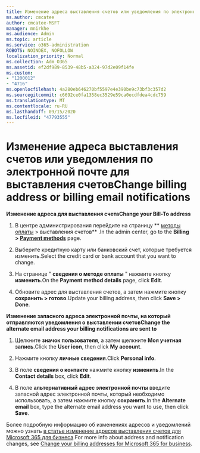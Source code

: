 ```yaml
---
title: Изменение адреса выставления счетов или уведомления по электронной почте для выставления счетов
ms.author: cmcatee
author: cmcatee-MSFT
manager: mnirkhe
ms.audience: Admin
ms.topic: article
ms.service: o365-administration
ROBOTS: NOINDEX, NOFOLLOW
localization_priority: Normal
ms.collection: Adm_O365
ms.assetid: ef2df989-8539-48b5-a324-97d2e09f14fe
ms.custom:
- "1200012"
- "4716"
ms.openlocfilehash: 4a280eb646270bf5597e4e390be9c73bf3c357d2
ms.sourcegitcommit: c6692ce0fa1358ec3529e59ca0ecdfdea4cdc759
ms.translationtype: MT
ms.contentlocale: ru-RU
ms.lasthandoff: 09/15/2020
ms.locfileid: "47793555"
---
```

# <a name="change-billing-address-or-billing-email-notifications"></a><span data-ttu-id="1566a-102">Изменение адреса выставления счетов или уведомления по электронной почте для выставления счетов</span><span class="sxs-lookup"><span data-stu-id="1566a-102">Change billing address or billing email notifications</span></span>

<span data-ttu-id="1566a-103">**Изменение адреса для выставления счета**</span><span class="sxs-lookup"><span data-stu-id="1566a-103">**Change your Bill-To address**</span></span>

1. <span data-ttu-id="1566a-104">В центре администрирования перейдите на страницу \*\* [методы оплаты](https://go.microsoft.com/fwlink/p/?linkid=2018806) > выставления счетов\*\* .</span><span class="sxs-lookup"><span data-stu-id="1566a-104">In the admin center, go to the **Billing > [Payment methods](https://go.microsoft.com/fwlink/p/?linkid=2018806)** page.</span></span>

2. <span data-ttu-id="1566a-105">Выберите кредитную карту или банковский счет, которые требуется изменить.</span><span class="sxs-lookup"><span data-stu-id="1566a-105">Select the credit card or bank account that you want to change.</span></span>

3. <span data-ttu-id="1566a-106">На странице " **сведения о методе оплаты** " нажмите кнопку **изменить**.</span><span class="sxs-lookup"><span data-stu-id="1566a-106">On the **Payment method details** page, click **Edit**.</span></span>

4. <span data-ttu-id="1566a-107">Обновите адрес для выставления счетов, а затем нажмите кнопку **сохранить > готово**.</span><span class="sxs-lookup"><span data-stu-id="1566a-107">Update your billing address, then click **Save > Done**.</span></span>

<span data-ttu-id="1566a-108">**Изменение запасного адреса электронной почты, на который отправляются уведомления о выставлении счетов**</span><span class="sxs-lookup"><span data-stu-id="1566a-108">**Change the alternate email address your billing notifications are sent to**</span></span> 

1. <span data-ttu-id="1566a-109">Щелкните **значок пользователя**, а затем щелкните **Моя учетная запись**.</span><span class="sxs-lookup"><span data-stu-id="1566a-109">Click the **User icon**, then click **My account**.</span></span>

2. <span data-ttu-id="1566a-110">Нажмите кнопку **личные сведения**.</span><span class="sxs-lookup"><span data-stu-id="1566a-110">Click **Personal info**.</span></span>

3. <span data-ttu-id="1566a-111">В поле **сведения о контакте** нажмите кнопку **изменить**.</span><span class="sxs-lookup"><span data-stu-id="1566a-111">In the **Contact details** box, click **Edit**.</span></span>

4. <span data-ttu-id="1566a-112">В поле **альтернативный адрес электронной почты** введите запасной адрес электронной почты, который необходимо использовать, а затем нажмите кнопку **сохранить**.</span><span class="sxs-lookup"><span data-stu-id="1566a-112">In the **Alternate email** box, type the alternate email address you want to use, then click **Save**.</span></span>

<span data-ttu-id="1566a-113">Более подробную информацию об изменениях адресов и уведомлений можно узнать [в статье изменение адресов выставления счетов для Microsoft 365 для бизнеса](https://docs.microsoft.com/microsoft-365/commerce/billing-and-payments/change-your-billing-addresses?view=o365-worldwide).</span><span class="sxs-lookup"><span data-stu-id="1566a-113">For more info about address and notification changes, see [Change your billing addresses for Microsoft 365 for business](https://docs.microsoft.com/microsoft-365/commerce/billing-and-payments/change-your-billing-addresses?view=o365-worldwide).</span></span>
